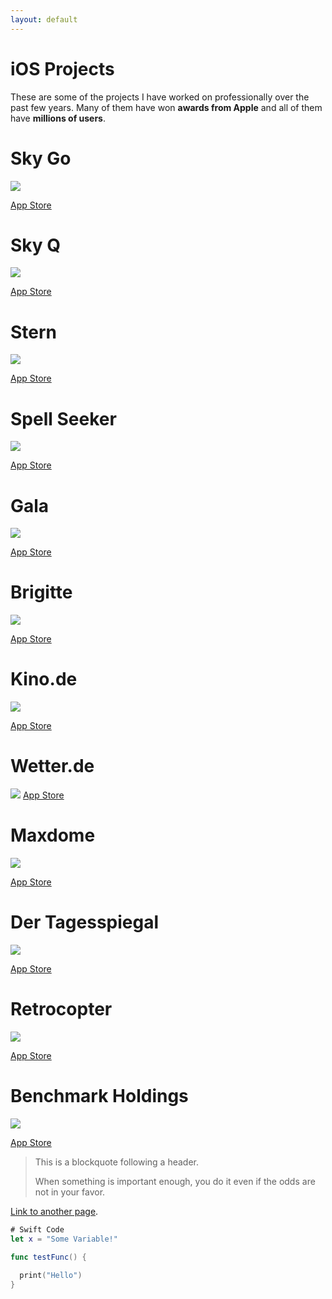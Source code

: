 ```yaml
---
layout: default
---
```


# [](#header-1)iOS Projects

These are some of the projects I have worked on professionally over the past few years.  Many of them have won **awards from Apple** and all of them have **millions of users**.

# [](#header-2)Sky Go

![](https://assets-cdn.github.com/images/icons/emoji/octocat.png)

[App Store](https://itunes.apple.com/gb/app/sky-go/id446086440?mt=8)

# [](#header-2)Sky Q

![](https://assets-cdn.github.com/images/icons/emoji/octocat.png)

[App Store](https://itunes.apple.com/gb/app/sky-q/id1033942116?mt=8)

# [](#header-2)Stern

![](https://assets-cdn.github.com/images/icons/emoji/octocat.png)

[App Store](https://itunes.apple.com/de/app/stern-news-nachrichten-politik-und-unterhaltung/id376155932?mt=8)

# [](#header-2)Spell Seeker

![](https://assets-cdn.github.com/images/icons/emoji/octocat.png)

[App Store](https://itunes.apple.com/gb/app/spell-seeker/id766546765?mt=8)

# [](#header-2)Gala

![](https://assets-cdn.github.com/images/icons/emoji/octocat.png)

[App Store](https://itunes.apple.com/de/app/gala-star-news-promis-royals-celebrities-vips/id518659848?mt=8)

# [](#header-2)Brigitte

![](https://assets-cdn.github.com/images/icons/emoji/octocat.png)

[App Store](https://itunes.apple.com/de/app/brigitte-das-magazin-f%C3%BCr-frauen/id633914233?mt=8)

# [](#header-2)Kino.de

![](https://assets-cdn.github.com/images/icons/emoji/octocat.png)

[App Store](https://itunes.apple.com/de/app/kino-de/id481183246?mt=8)

# [](#header-2)Wetter.de

![](https://assets-cdn.github.com/images/icons/emoji/octocat.png)
[App Store](https://itunes.apple.com/de/app/wetter-de-vorhersage-regenradar-und-mehr/id321934718?mt=8)

# [](#header-2)Maxdome

![](https://assets-cdn.github.com/images/icons/emoji/octocat.png)

[App Store](https://itunes.apple.com/de/app/maxdome/id603968637?mt=8)

# [](#header-2)Der Tagesspiegal

![](https://assets-cdn.github.com/images/icons/emoji/octocat.png)

[App Store](https://itunes.apple.com/de/app/der-tagesspiegel/id440157280?mt=8)

# [](#header-2)Retrocopter

![](https://assets-cdn.github.com/images/icons/emoji/octocat.png)

[App Store](https://itunes.apple.com/gb/app/retrocopter/id553309359?mt=8)

# [](#header-2)Benchmark Holdings

![](https://assets-cdn.github.com/images/icons/emoji/octocat.png)

[App Store](https://itunes.apple.com/gb/app/the-fish-site/id525044822?mt=8)



> This is a blockquote following a header.
>
> When something is important enough, you do it even if the odds are not in your favor.

[Link to another page](another-page).

```swift
# Swift Code
let x = "Some Variable!"

func testFunc() {
  
  print("Hello")
}
```